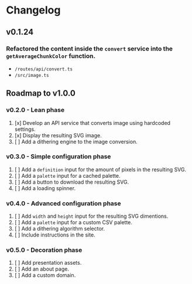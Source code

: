# Changelog

## v0.1.24

### Refactored the content inside the `convert` service into the `getAverageChunkColor` function.
  - `/routes/api/convert.ts`
  - `/src/image.ts`

## Roadmap to v1.0.0

### v0.2.0 - Lean phase
  1. [x] Develop an API service that converts image using hardcoded settings.
  2. [x] Display the resulting SVG image.
  3. [ ] Add a dithering engine to the image conversion.

### v0.3.0 - Simple configuration phase
  1. [ ] Add a `definition` input for the amount of pixels in the resulting SVG.
  2. [ ] Add a `palette` input for a cached palette.
  3. [ ] Add a button to download the resulting SVG.
  4. [ ] Add a loading spinner.

### v0.4.0 - Advanced configuration phase
  1. [ ] Add `width` and `height` input for the resulting SVG dimentions.
  2. [ ] Add a `palette` input for a custom CSV palette.
  3. [ ] Add a dithering algorithm selector.
  4. [ ] Include instructions in the site.

### v0.5.0 - Decoration phase
  1. [ ] Add presentation assets.
  2. [ ] Add an about page.
  3. [ ] Add a custom domain.